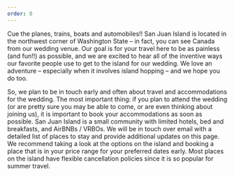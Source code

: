 ```yaml
---
order: 0
---
```


Cue the planes, trains, boats and automobiles!! San Juan Island is located in the northwest corner of Washington State – in fact, you can see Canada from our wedding venue. Our goal is for your travel here to be as painless (and fun!!) as possible, and we are excited to hear all of the inventive ways our favorite people use to get to the island for our wedding. We love an adventure – especially when it involves island hopping – and we hope you do too. 

So, we plan to be in touch early and often about travel and accommodations for the wedding. The most important thing: if you plan to attend the wedding (or are pretty sure you may be able to come, or are even thinking about joining us), it is important to book your accommodations as soon as possible. San Juan Island is a small community with limited hotels, bed and breakfasts, and AirBNBs / VRBOs. We will be in touch over email with a detailed list of places to stay and provide additional updates on this page. We recommend taking a look at the options on the island and booking a place that is in your price range for your preferred dates early. Most places on the island have flexible cancellation policies since it is so popular for summer travel. 